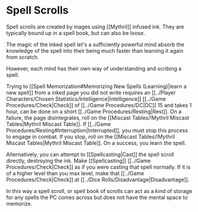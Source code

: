 # Spell Scrolls

Spell scrolls are created by mages using [[Mythril]] infused ink. They are typically bound up in a spell book, but can also be loose.

The magic of the inked spell let's a sufficiently powerful mind absorb the knowledge of the spell into their being much faster than learning it again from scratch.

However, each mind has their own way of understanding and scribing a spell. 

Trying to [[Spell Memorization#Memorizing New Spells (Learning)\|learn a new spell]] from a inked page you did not write requires an [[../Player Characters/Chosen Statistics/Intelligence|Intelligence]] [[../Game Procedures/Check|Check]] of [[../Game Procedures/DC|DC]] 15 and takes 1 hour, can be done on a short [[../Game Procedures/Resting|Rest]].
	On a failure, the page disintegrates, roll on the [[Miscast Tables/!Mythril Miscast Tables|Mythril Miscast Table]].
		If [[../Game Procedures/Resting#Interruption|Interrupted]], you must stop this process to engage in combat.
		If you stop, roll on the [[Miscast Tables/!Mythril Miscast Tables|Mythril Miscast Table]].
	On a success, you learn the spell.

Alternatively, you can attempt to [[Spellcasting|Cast]] the spell scroll directly, destroying the ink.
	Make [[Spellcasting]] [[../Game Procedures/Check|Check]] as if you were casting that spell normally.
	If it is of a higher level than you max level, make that [[../Game Procedures/Check|Check]] at [[../Dice Rolls/Disadvantage|Disadvantage]].

In this way a spell scroll, or spell book of scrolls can act as a kind of storage for any spells the PC comes across but does not have the mental space to memorize.